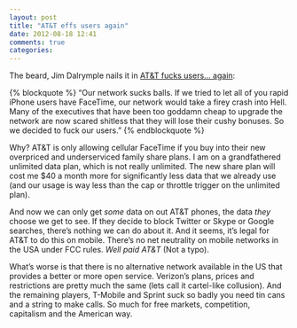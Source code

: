 ```yaml
---
layout: post
title: "AT&T effs users again"
date: 2012-08-18 12:41
comments: true
categories: 
---
```


The beard, Jim Dalrymple nails it in [AT&T fucks users… again](http://www.loopinsight.com/2012/08/18/att-fucks-users-again/):

{% blockquote %}
“Our network sucks balls. If we tried to let all of you rapid iPhone users have FaceTime, our network would take a firey crash into Hell. Many of the executives that have been too goddamn cheap to upgrade the network are now scared shitless that they will lose their cushy bonuses. So we decided to fuck our users.”
{% endblockquote %}

Why? AT&T is only allowing cellular FaceTime if you buy into their new overpriced and underserviced family share plans. I am on a grandfathered unlimited data plan, which is not really unlimited. The new share plan will cost me $40 a month more for significantly less data that we already use (and our usage is way less than the cap or throttle trigger on the unlimited plan).

And now we can only get *some* data on out AT&T phones, the data *they* choose we get to see. If they decide to block Twitter or Skype or Google searches, there’s nothing we can do about it. And it seems, it’s legal for AT&T to do this on mobile. There’s no net neutrality on mobile networks in the USA under FCC rules. *Well paid AT&T* (Not a typo).

What’s worse is that there is no alternative network available in the US that provides a better or more open service. Verizon’s plans, prices and restrictions are pretty much the same (lets call it cartel-like collusion). And the remaining players, T-Mobile and Sprint suck so badly you need tin cans and a string to make calls. So much for free markets, competition, capitalism and the American way.
